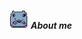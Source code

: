 <img src="https://github.com/PublicEnemy15/ForoRata/blob/main/src/assets/imagenes/ratas/SmallRat.webp?raw=true" width = "30">&nbsp;***About me***

